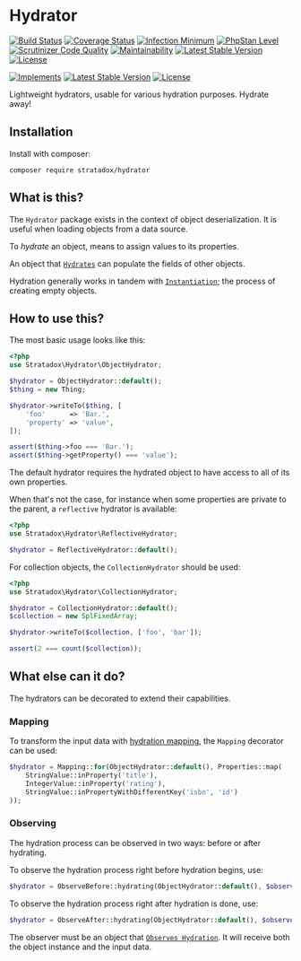 # Hydrator

[![Build Status](https://travis-ci.org/Stratadox/Hydrator.svg?branch=master)](https://travis-ci.org/Stratadox/Hydrator)
[![Coverage Status](https://coveralls.io/repos/github/Stratadox/Hydrator/badge.svg?branch=master)](https://coveralls.io/github/Stratadox/Hydrator?branch=master)
[![Infection Minimum](https://img.shields.io/badge/msi-100-brightgreen.svg)](https://travis-ci.org/Stratadox/Hydrator)
[![PhpStan Level](https://img.shields.io/badge/phpstan-7-brightgreen.svg)](https://travis-ci.org/Stratadox/Hydrator)
[![Scrutinizer Code Quality](https://scrutinizer-ci.com/g/Stratadox/Hydrator/badges/quality-score.png?b=master)](https://scrutinizer-ci.com/g/Stratadox/Hydrator/?branch=master)
[![Maintainability](https://api.codeclimate.com/v1/badges/d257cc1d20eeeba2a95c/maintainability)](https://codeclimate.com/github/Stratadox/Hydrator/maintainability)
[![Latest Stable Version](https://poser.pugx.org/stratadox/hydrator/v/stable)](https://packagist.org/packages/stratadox/hydrator)
[![License](https://poser.pugx.org/stratadox/hydrator/license)](https://packagist.org/packages/stratadox/hydrator)

[![Implements](https://img.shields.io/badge/interfaces-github-blue.svg)](https://github.com/Stratadox/HydratorContracts)
[![Latest Stable Version](https://poser.pugx.org/stratadox/hydrator-contracts/v/stable)](https://packagist.org/packages/stratadox/hydrator-contracts)
[![License](https://poser.pugx.org/stratadox/hydrator-contracts/license)](https://packagist.org/packages/stratadox/hydrator-contracts)

Lightweight hydrators, usable for various hydration purposes.
Hydrate away!


## Installation

Install with composer:

`composer require stratadox/hydrator`

## What is this?

The `Hydrator` package exists in the context of object deserialization.
It is useful when loading objects from a data source.

To *hydrate* an object, means to assign values to its properties.

An object that [`Hydrates`](https://github.com/Stratadox/HydratorContracts)
can populate the fields of other objects.

Hydration generally works in tandem with [`Instantiation`](https://github.com/Stratadox/Instantiator);
the process of creating empty objects.

## How to use this?

The most basic usage looks like this:
```php
<?php
use Stratadox\Hydrator\ObjectHydrator;

$hydrator = ObjectHydrator::default();
$thing = new Thing;

$hydrator->writeTo($thing, [
    'foo'      => 'Bar.',
    'property' => 'value',
]);

assert($thing->foo === 'Bar.');
assert($thing->getProperty() === 'value');
```

The default hydrator requires the hydrated object to have access to all of its 
own properties.

When that's not the case, for instance when some properties are private to the 
parent, a `reflective` hydrator is available:
```php
<?php
use Stratadox\Hydrator\ReflectiveHydrator;

$hydrator = ReflectiveHydrator::default();
```

For collection objects, the `CollectionHydrator` should be used:
```php
<?php
use Stratadox\Hydrator\CollectionHydrator;

$hydrator = CollectionHydrator::default();
$collection = new SplFixedArray;

$hydrator->writeTo($collection, ['foo', 'bar']);

assert(2 === count($collection));
```

## What else can it do?

The hydrators can be decorated to extend their capabilities.

### Mapping

To transform the input data with [hydration mapping](https://github.com/Stratadox/HydrationMapping),
the `Mapping` decorator can be used:
```php
$hydrator = Mapping::for(ObjectHydrator::default(), Properties::map(
    StringValue::inProperty('title'),
    IntegerValue::inProperty('rating'),
    StringValue::inPropertyWithDifferentKey('isbn', 'id')
));
```

### Observing

The hydration process can be observed in two ways: before or after hydrating.

To observe the hydration process right before hydration begins, use:
```php
$hydrator = ObserveBefore::hydrating(ObjectHydrator::default(), $observer);
```
To observe the hydration process right after hydration is done, use:
```php
$hydrator = ObserveAfter::hydrating(ObjectHydrator::default(), $observer);
```

The observer must be an object that [`Observes Hydration`](https://github.com/Stratadox/HydratorContracts/blob/master/src/ObservesHydration.php).
It will receive both the object instance and the input data.
